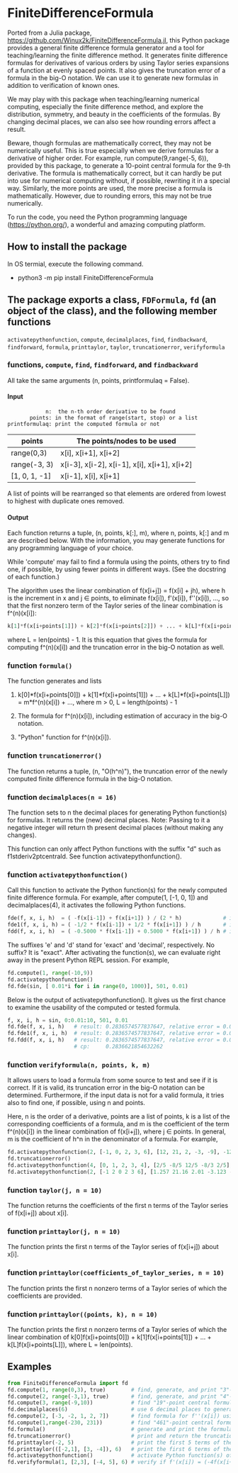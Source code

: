 # FiniteDifferenceFormula

Ported from a Julia package, https://github.com/Winux2k/FiniteDifferenceFormula.jl, this
Python package provides a general finite difference formula generator and a tool for
teaching/learning the finite difference method. It generates finite difference formulas
for derivatives of various orders by using Taylor series expansions of a function at evenly
spaced points. It also gives the truncation error of a formula in the big-O notation. We
can use it to generate new formulas in addition to verification of known ones.

We may play with this package when teaching/learning numerical computing, especially
the finite difference method, and explore the distribution, symmetry, and beauty in
the coefficients of the formulas. By changing decimal places, we can also see how
rounding errors affect a result.

Beware, though formulas are mathematically correct, they may not be numerically useful.
This is true especially when we derive formulas for a derivative of higher order. For
example, run compute(9,range(-5, 6)), provided by this package, to generate a 10-point
central formula for the 9-th derivative. The formula is mathematically correct, but it
can hardly be put into use for numerical computing without, if possible, rewriting it
in a special way. Similarly, the more points are used, the more precise a formula
is mathematically. However, due to rounding errors, this may not be true numerically.

To run the code, you need the Python programming language (https://python.org/), a
wonderful and amazing computing platform.

## How to install the package

In OS termial, execute the following command.

- python3 -m pip install FiniteDifferenceFormula

## The package exports a class, ```FDFormula```, ```fd``` (an object of the class), and the following member functions

```activatepythonfunction```, ```compute```, ```decimalplaces```, ```find```,
```findbackward```, ```findforward```, ```formula```, ```printtaylor```,
```taylor```, ```truncationerror```, ```verifyformula```

### functions, ```compute```, ```find```, ```findforward```, and ```findbackward```

All take the same arguments (n, points, printformulaq = False).

#### Input

```
            n:  the n-th order derivative to be found
       points: in the format of range(start, stop) or a list
printformulaq: print the computed formula or not
```

|   points       |   The points/nodes to be used                  |
| -------------- | ---------------------------------------------- |
|  range(0,3)    |   x[i], x[i+1], x[i+2]                         |
|  range(-3, 3)  |   x[i-3], x[i-2], x[i-1], x[i], x[i+1], x[i+2] |
|  [1, 0, 1, -1] |   x[i-1], x[i], x[i+1]                         |

A list of points will be rearranged so that elements are ordered
from lowest to highest with duplicate ones removed.

#### Output

Each function returns a tuple, (n, points, k[:], m), where n, points, k[:] and m are described below.
With the information, you may generate functions for any programming language of your choice.

While 'compute' may fail to find a formula using the points, others try to find one, if possible,
by using fewer points in different ways. (See the docstring of each function.)

The algorithm uses the linear combination of f(x[i+j]) = f(x[i] + jh), where h is the increment
in x and j ∈ points, to eliminate f(x[i]), f'(x[i]), f''(x[i]), ..., so that the first nonzero
term of the Taylor series of the linear combination is f^(n)(x[i]):

```Python
k[1]*f(x[i+points[1]]) + k[2]*f(x[i+points[2]]) + ... + k[L]*f(x[i+points[L]]) = m*f^(n)(x[i]) + ..., m > 0
```

where L = len(points) - 1. It is this equation that gives the formula for computing f^(n)(x[i])
and the truncation error in the big-O notation as well.

### function ```formula()```

The function generates and lists

1. k[0]\*f(x[i+points[0]]) + k[1]\*f(x[i+points[1]]) + ... + k[L]\*f(x[i+points[L]])
= m\*f^(n)(x[i]) + ..., where m > 0, L = length(points) - 1

1. The formula for f^(n)(x[i]), including estimation of accuracy in the big-O notation.

1. "Python" function for f^(n)(x[i]).

### function ```truncationerror()```

The function returns a tuple, (n, "O(h^n)"), the truncation error of the newly computed finite
difference formula in the big-O notation.

### function ```decimalplaces(n = 16)```

The function sets to n the decimal places for generating Python function(s) for formulas. It
returns the (new) decimal places. Note: Passing to it a negative integer will return th
present decimal places (without making any changes).

This function can only affect Python functions with the suffix "d" such as f1stderiv2ptcentrald.
See function activatepythonfunction().

### function ```activatepythonfunction()```

Call this function to activate the Python function(s) for the newly computed finite
difference formula. For example, after compute(1, [-1, 0, 1]) and decimalplaces(4), it activates the
following Python functions.

```Python
fde(f, x, i, h)  = ( -f(x[i-1]) + f(x[i+1]) ) / (2 * h)             # i.e., f1stderiv2ptcentrale
fde1(f, x, i, h) = ( -1/2 * f(x[i-1]) + 1/2 * f(x[i+1]) ) / h       # i.e., f1stderiv2ptcentrale1
fdd(f, x, i, h)  = ( -0.5000 * f(x[i-1]) + 0.5000 * f(x[i+1]) ) / h # i.e., f1stderiv2ptcentrald
```
The suffixes 'e' and 'd' stand for 'exact' and 'decimal', respectively. No suffix? It is "exact".
After activating the function(s), we can evaluate right away in the present Python REPL session. For example,

```Python
fd.compute(1, range(-10,9))
fd.activatepythonfunction()
fd.fde(sin, [ 0.01*i for i in range(0, 1000)], 501, 0.01)
```
Below is the output of activatepythonfunction(). It gives us the first chance to examine the usability
of the computed or tested formula.

```Python
f, x, i, h = sin, 0:0.01:10, 501, 0.01
fd.fde(f, x, i, h)   # result: 0.2836574577837647, relative error = 0.00166666%
fd.fde1(f, x, i, h)  # result: 0.2836574577837647, relative error = 0.00166666%
fd.fdd(f, x, i, h)   # result: 0.2836574577837647, relative error = 0.00166666%
                     # cp:     0.2836621854632262
```

### function ```verifyformula(n, points, k, m)```

It allows users to load a formula from some source to test and see if it is correct. If it is valid,
its truncation error in the big-O notation can be determined. Furthermore, if the input data is not
for a valid formula, it tries also to find one, if possible, using n and points.

Here, n is the order of a derivative, points are a list of points, k is a list of the corresponding
coefficients of a formula, and m is the coefficient of the term f^(n)(x[i]) in the linear
combination of f(x[i+j]), where j ∈ points. In general, m is the coefficient of h^n in the
denominator of a formula. For example,

```Python
fd.activatepythonfunction(2, [-1, 0, 2, 3, 6], [12, 21, 2, -3, -9], -12)
fd.truncationerror()
fd.activatepythonfunction(4, [0, 1, 2, 3, 4], [2/5 -8/5 12/5 -8/3 2/5], 5)
fd.activatepythonfunction(2, [-1 2 0 2 3 6], [1.257 21.16 2.01 -3.123 -9.5], -12)
```

### function ```taylor(j, n = 10)```

The function returns the coefficients of the first n terms of the Taylor series of f(x[i+j])
about x[i].

### function ```printtaylor(j, n = 10)```

The function prints the first n terms of the Taylor series of f(x[i+j]) about x[i].

### function ```printtaylor(coefficients_of_taylor_series, n = 10)```

The function prints the first n nonzero terms of a Taylor series of which the coefficients are
provided.

### function ```printtaylor((points, k), n = 10)```

The function prints the first n nonzero terms of a Taylor series of which the linear combination
of k[0]f(x[i+points[0]]) + k[1]f(x[i+points[1]]) + ... + k[L]f(x[i+points[L]]), where L = len(points).

## Examples

```Python
from FiniteDifferenceFormula import fd
fd.compute(1, range(0,3), true)        # find, generate, and print "3"-point forward formula for f'(x[i])
fd.compute(2, range(-3,1), true)       # find, generate, and print "4"-point backward formula for f''(x[i])
fd.compute(3, range(-9,10))            # find "19"-point central formula for f'''(x[i])
fd.decimalplaces(6)                    # use 6 decimal places to generate Python functions of computed formulas
fd.compute(2, [-3, -2, 1, 2, 7])       # find formula for f''(x[i]) using points x[i+j], j = -3, -2, 1, 2, and 7
fd.compute(1,range(-230, 231))         # find "461"-point central formula for f'(x[i]). does it exist? run the code!
fd.formula()                           # generate and print the formula computed last time you called compute(...)
fd.truncationerror()                   # print and return the truncation error of the newly computed formula
fd.printtaylor(-2, 5)                  # print the first 5 terms of the Taylor series of f(x[i-2]) about x[i]
fd.printtaylor(([-2,1], [3, -4]), 6)   # print the first 6 terms of the Taylor series of 3f(x[i-2]) - 4f(x[i+1])
fd.activatepythonfunction()            # activate Python function(s) of the newly computed formula in present REPL session
fd.verifyformula(1, [2,3], [-4, 5], 6) # verify if f'(x[i]) = (-4f(x[i+2] + 5f(x[i+3)) / (6h) is a valid formula
```
